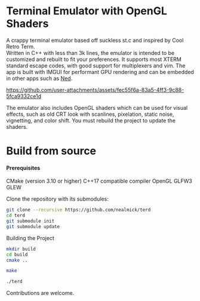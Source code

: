 # Terminal Emulator with OpenGL Shaders
A crappy terminal emulator based off suckless st.c and inspired by Cool Retro Term.  
Written in C++ with less than 3k lines, the emulator is intended to be customized and rebuilt to fit your preferences. It supports most XTERM standard escape codes, with good support for multiplexers and vim. The app is built with IMGUI for performant GPU rendering and can be embedded in other apps such as [Ned](https://github.com/nealmick/ned).

https://github.com/user-attachments/assets/fec55f6a-83a5-4ff3-9c88-5fca9332ce1d

The emulator also includes OpenGL shaders which can be used for visual effects, such as old CRT look with scanlines, pixelation, static noise, vignetting, and color shift.   You must rebuild the project to update the shaders.  

# Build from source
#### Prerequisites
CMake (version 3.10 or higher)
C++17 compatible compiler
OpenGL
GLFW3
GLEW

Clone the repository with its submodules:
```sh
git clone --recursive https://github.com/nealmick/terd
cd terd
git submodule init
git submodule update

```

Building the Project
```sh
mkdir build
cd build
cmake ..

make

./terd
```

Contributions are welcome.

